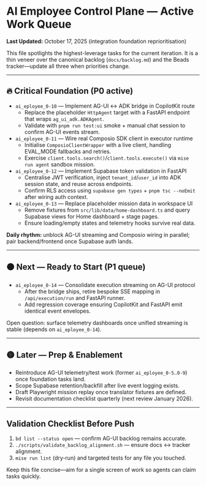 # AI Employee Control Plane — Active Work Queue

**Last Updated:** October 17, 2025 (integration foundation reprioritisation)

This file spotlights the highest-leverage tasks for the current iteration. It is a thin veneer over the canonical backlog (`docs/backlog.md`) and the Beads tracker—update all three when priorities change.

---

## 🔥 Critical Foundation (P0 active)

- `ai_eployee_0-10` — Implement AG-UI ↔ ADK bridge in CopilotKit route
  - Replace the placeholder `HttpAgent` target with a FastAPI endpoint that wraps `ag_ui_adk.ADKAgent`.
  - Validate with `pnpm run test:ui` smoke + manual chat session to confirm AG-UI events stream.
- `ai_eployee_0-11` — Wire real Composio SDK client in executor runtime
  - Initialise `ComposioClientWrapper` with a live client, handling EVAL_MODE fallbacks and retries.
  - Exercise `client.tools.search()`/`client.tools.execute()` via `mise run agent` sandbox mission.
- `ai_eployee_0-12` — Implement Supabase token validation in FastAPI
  - Centralise JWT verification, inject `tenant_id`/`user_id` into ADK session state, and reuse across endpoints.
  - Confirm RLS access using `supabase gen types` + `pnpm tsc --noEmit` after wiring auth context.
- `ai_eployee_0-13` — Replace placeholder mission data in workspace UI
  - Remove fixtures from `src/lib/data/home-dashboard.ts` and query Supabase views for Home dashboard + stage pages.
  - Ensure loading/empty states and telemetry hooks survive real data.

**Daily rhythm:** unblock AG-UI streaming and Composio wiring in parallel; pair backend/frontend once Supabase auth lands.

---

## 🟠 Next — Ready to Start (P1 queue)

- `ai_eployee_0-14` — Consolidate execution streaming on AG-UI protocol
  - After the bridge ships, retire bespoke SSE mapping in `/api/execution/run` and FastAPI runner.
  - Add regression coverage ensuring CopilotKit and FastAPI emit identical event envelopes.

Open question: surface telemetry dashboards once unified streaming is stable (depends on `ai_eployee_0-14`).

---

## 🟡 Later — Prep & Enablement

- Reintroduce AG-UI telemetry/test work (former `ai_eployee_0-5`..`0-9`) once foundation tasks land.
- Scope Supabase retention/backfill after live event logging exists.
- Draft Playwright mission replay once translator fixtures are defined.
- Revisit documentation checklist quarterly (next review January 2026).

---

## Validation Checklist Before Push

1. `bd list --status open` — confirm AG-UI backlog remains accurate.
2. `./scripts/validate_backlog_alignment.sh` — ensure docs ↔ tracker alignment.
3. `mise run lint` (dry-run) and targeted tests for any file you touched.

Keep this file concise—aim for a single screen of work so agents can claim tasks quickly.
